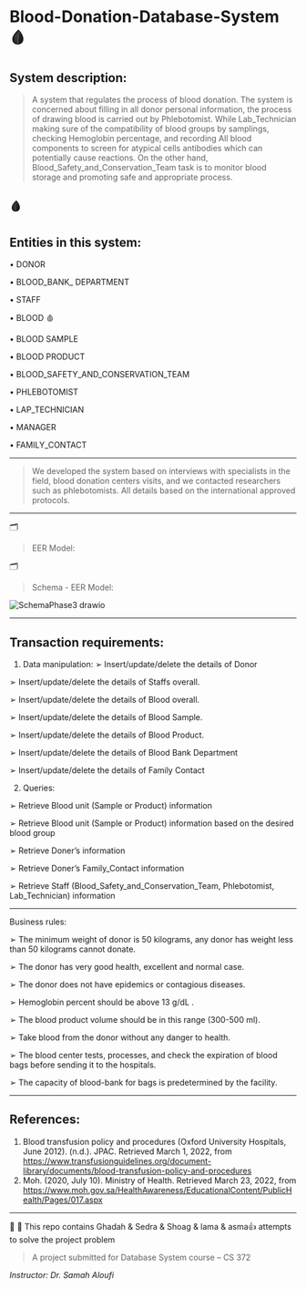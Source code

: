 # Blood-Donation-Database-System :drop_of_blood:

## System description:

> A system that regulates the process of blood donation. The system is concerned about filling in
all donor personal information, the process of drawing blood is carried out by Phlebotomist.
While Lab_Technician making sure of the compatibility of blood groups by samplings, checking
Hemoglobin percentage, and recording All blood components to screen for atypical cells
antibodies which can potentially cause reactions. On the other hand,
Blood_Safety_and_Conservation_Team task is to monitor blood storage and promoting safe and
appropriate process.

:drop_of_blood:
--------------------------------------------------------------------------------------------------

## Entities in this system:

• DONOR

• BLOOD_BANK_ DEPARTMENT

• STAFF

• BLOOD :drop_of_blood:

• BLOOD SAMPLE

• BLOOD PRODUCT

• BLOOD_SAFETY_AND_CONSERVATION_TEAM

• PHLEBOTOMIST

• LAP_TECHNICIAN

• MANAGER

• FAMILY_CONTACT

--------------------------------------------------------------------------------------------------
> We developed the system based on interviews with specialists in the field, blood
donation centers visits, and we contacted researchers such as phlebotomists. All
details based on the international approved protocols.
--------------------------------------------------------------------------------------------------
:card_index_dividers:
>  EER Model:

:card_index_dividers:
>  Schema - EER Model:

![SchemaPhase3 drawio](https://user-images.githubusercontent.com/70041510/180874067-5978e1b9-22d8-4652-a6cf-952b63f9c577.png)


--------------------------------------------------------------------------------------------------
## Transaction requirements:

1. Data manipulation:
➢ Insert/update/delete the details of Donor

➢ Insert/update/delete the details of Staffs overall.

➢ Insert/update/delete the details of Blood overall.

➢ Insert/update/delete the details of Blood Sample.

➢ Insert/update/delete the details of Blood Product.

➢ Insert/update/delete the details of Blood Bank Department

➢ Insert/update/delete the details of Family Contact

2. Queries:

➢ Retrieve Blood unit (Sample or Product) information

➢ Retrieve Blood unit (Sample or Product) information based on the desired blood group

➢ Retrieve Doner’s information

➢ Retrieve Doner’s Family_Contact information

➢ Retrieve Staff (Blood_Safety_and_Conservation_Team, Phlebotomist, Lab_Technician) information

-------------------------------------------------------------------------------------------------------

Business rules:

➢ The minimum weight of donor is 50 kilograms, any donor has weight less than 50 kilograms cannot donate.

➢ The donor has very good health, excellent and normal case.

➢ The donor does not have epidemics or contagious diseases.

➢ Hemoglobin percent should be above 13 g/dL .

➢ The blood product volume should be in this range (300-500 ml).

➢ Take blood from the donor without any danger to health.

➢ The blood center tests, processes, and check the expiration of blood bags before sending it to the hospitals.

➢ The capacity of blood-bank for bags is predetermined by the facility.

--------------------------------------------------------------------------------------------------
## References: 
1. Blood transfusion policy and procedures (Oxford University Hospitals, June 2012). 
(n.d.). JPAC. Retrieved March 1, 2022, from
https://www.transfusionguidelines.org/document-library/documents/blood-transfusion-policy-and-procedures
2. Moh. (2020, July 10). Ministry of Health. Retrieved March 23, 2022, from 
https://www.moh.gov.sa/HealthAwareness/EducationalContent/PublicHealth/Pages/017.aspx


--------------------------------------------------------------------------------------------------
:information_desk_person:
:tipping_hand_person:
This repo contains Ghadah & Sedra & Shoag & lama & asma👍 attempts to solve the project problem


>  A project submitted for Database System course – CS 372
>  

_Instructor: Dr. Samah Aloufi_



